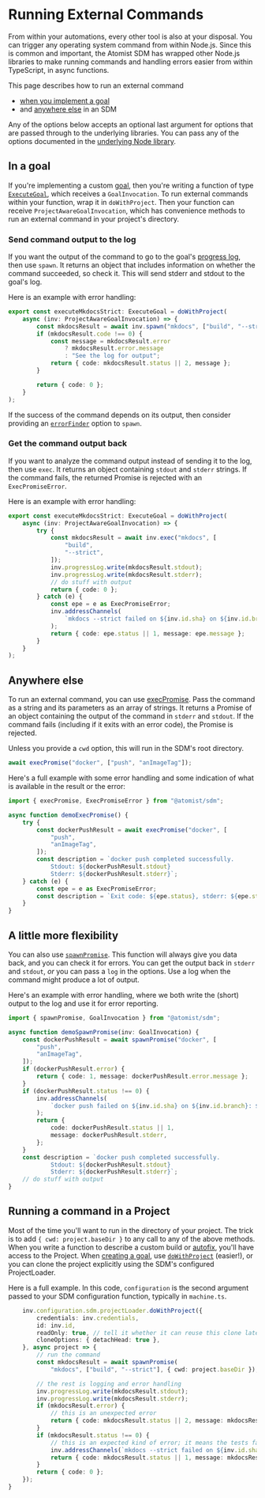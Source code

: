 # Running External Commands

From within your automations, every other tool is also at your disposal. You can
trigger any operating system command from within Node.js. Since this is common
and important, the Atomist SDM has wrapped other Node.js libraries to make
running commands and handling errors easier from within TypeScript, in async
functions.

This page describes how to run an external command

-   [when you implement a goal](#in-a-goal)
-   and [anywhere else](#anywhere-else) in an SDM

Any of the options below accepts an optional last argument for options that are
passed through to the underlying libraries. You can pass any of the options
documented in the [underlying Node library][apidoc-spawnsyncoptions].

## In a goal

If you're implementing a custom [goal](goal.md), then you're writing a function
of type
[`ExecuteGoal`](https://atomist.github.io/sdm/modules/_api_goal_goalinvocation_.html#executegoal),
which receives a `GoalInvocation`. To run external commands within your
function, wrap it in `doWithProject`. Then your function can receive
`ProjectAwareGoalInvocation`, which has convenience methods to run an external
command in your project's directory.

### Send command output to the log

If you want the output of the command to go to the goal's
[progress log](logging.md#goal-progress-logs), then use `spawn`. It returns an
object that includes information on whether the command succeeded, so check it.
This will send stderr and stdout to the goal's log.

Here is an example with error handling:

```typescript
export const executeMkdocsStrict: ExecuteGoal = doWithProject(
	async (inv: ProjectAwareGoalInvocation) => {
		const mkdocsResult = await inv.spawn("mkdocs", ["build", "--strict"]);
		if (mkdocsResult.code !== 0) {
			const message = mkdocsResult.error
				? mkdocsResult.error.message
				: "See the log for output";
			return { code: mkdocsResult.status || 2, message };
		}

		return { code: 0 };
	}
);
```

If the success of the command depends on its output, then consider providing an
[`errorFinder`](https://atomist.github.io/sdm/interfaces/_api_helper_misc_child_process_.spawnlogoptions.html#errorfinder)
option to `spawn`.

### Get the command output back

If you want to analyze the command output instead of sending it to the log, then
use `exec`. It returns an object containing `stdout` and `stderr` strings. If
the command fails, the returned Promise is rejected with an `ExecPromiseError`.

Here is an example with error handling:

```typescript
export const executeMkdocsStrict: ExecuteGoal = doWithProject(
	async (inv: ProjectAwareGoalInvocation) => {
		try {
			const mkdocsResult = await inv.exec("mkdocs", [
				"build",
				"--strict",
			]);
			inv.progressLog.write(mkdocsResult.stdout);
			inv.progressLog.write(mkdocsResult.stderr);
			// do stuff with output
			return { code: 0 };
		} catch (e) {
			const epe = e as ExecPromiseError;
			inv.addressChannels(
				`mkdocs --strict failed on ${inv.id.sha} on ${inv.id.branch}: ${epe.message}`
			);
			return { code: epe.status || 1, message: epe.message };
		}
	}
);
```

[apidoc-spawnsyncoptions]: https://nodejs.org/api/child_process.html#child_process_child_process_exec_command_options_callback "Docs for options to spawn"

## Anywhere else

To run an external command, you can use [execPromise][apidoc-execpromise]. Pass
the command as a string and its parameters as an array of strings. It returns a
Promise of an object containing the output of the command in `stderr` and
`stdout`. If the command fails (including if it exits with an error code), the
Promise is rejected.

Unless you provide a `cwd` option, this will run in the SDM's root directory.

```typescript
await execPromise("docker", ["push", "anImageTag"]);
```

Here's a full example with some error handling and some indication of what is
available in the result or the error:

```typescript
import { execPromise, ExecPromiseError } from "@atomist/sdm";

async function demoExecPromise() {
	try {
		const dockerPushResult = await execPromise("docker", [
			"push",
			"anImageTag",
		]);
		const description = `docker push completed successfully.
            Stdout: ${dockerPushResult.stdout}
            Stderr: ${dockerPushResult.stderr}`;
	} catch (e) {
		const epe = e as ExecPromiseError;
		const description = `Exit code: ${epe.status}, stderr: ${epe.stderr}`;
	}
}
```

## A little more flexibility

You can also use [`spawnPromise`][apidoc-spawnpromise]. This function will
always give you data back, and you can check it for errors. You can get the
output back in `stderr` and `stdout`, _or_ you can pass a `log` in the options.
Use a log when the command might produce a lot of output.

Here's an example with error handling, where we both write the (short) output to
the log and use it for error reporting.

```typescript
import { spawnPromise, GoalInvocation } from "@atomist/sdm";

async function demoSpawnPromise(inv: GoalInvocation) {
	const dockerPushResult = await spawnPromise("docker", [
		"push",
		"anImageTag",
	]);
	if (dockerPushResult.error) {
		return { code: 1, message: dockerPushResult.error.message };
	}
	if (dockerPushResult.status !== 0) {
		inv.addressChannels(
			`docker push failed on ${inv.id.sha} on ${inv.id.branch}: ${dockerPushResult.stderr}`
		);
		return {
			code: dockerPushResult.status || 1,
			message: dockerPushResult.stderr,
		};
	}
	const description = `docker push completed successfully.
            Stdout: ${dockerPushResult.stdout}
            Stderr: ${dockerPushResult.stderr}`;
	// do stuff with output
}
```

## Running a command in a Project

Most of the time you'll want to run in the directory of your project. The trick
is to add `{ cwd: project.baseDir }` to any call to any of the above methods.
When you write a function to describe a custom build or [autofix](autofix.md),
you'll have access to the Project. When [creating a goal][create-goal], use
[`doWithProject`](#in-a-goal) (easier!), or you can clone the project explicitly
using the SDM's configured ProjectLoader.

[create-goal]: ../developer/goal.md#creating-a-goal "Creating a Goal"

Here is a full example. In this code, `configuration` is the second argument
passed to your SDM configuration function, typically in `machine.ts`.

```typescript
    inv.configuration.sdm.projectLoader.doWithProject({
        credentials: inv.credentials,
        id: inv.id,
        readOnly: true, // tell it whether it can reuse this clone later
        cloneOptions: { detachHead: true },
    }, async project => {
        // run the command
        const mkdocsResult = await spawnPromise(
            "mkdocs", ["build", "--strict"], { cwd: project.baseDir });

        // the rest is logging and error handling
        inv.progressLog.write(mkdocsResult.stdout);
        inv.progressLog.write(mkdocsResult.stderr);
        if (mkdocsResult.error) {
            // this is an unexpected error
            return { code: mkdocsResult.status || 2, message: mkdocsResult.error.message }
        }
        if (mkdocsResult.status !== 0) {
            // this is an expected kind of error; it means the tests failed
            inv.addressChannels(`mkdocs --strict failed on ${inv.id.sha} on ${inv.id.branch}: ${mkdocsResult.stderr}`);
            return { code: mkdocsResult.status || 1, message: mkdocsResult.stderr }
        }
        return { code: 0 };
    });
}
```

[apidoc-execpromise]: https://atomist.github.io/automation-client/modules/_util_child_process_.html#execpromise "API doc for execPromise"
[apidoc-spawnpromise]: https://atomist.github.io/automation-client/modules/_util_child_process_.html#spawnpromise "API doc for spawnPromise"
[apidoc-spawnandlog]: https://atomist.github.io/sdm/modules/_api_helper_misc_child_process_.html#spawnandlog "API doc for spawnAndLog"
